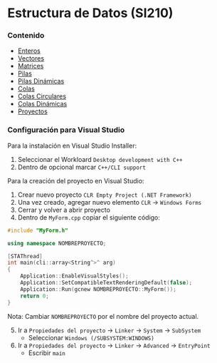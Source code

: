 # Estructura de Datos (SI210)

### Contenido
- [Enteros](https://github.com/JoseAndresHV-UPSA/estructura-datos-si210/tree/master/ENTEROS)
- [Vectores](https://github.com/JoseAndresHV-UPSA/estructura-datos-si210/tree/master/VECTORES)
- [Matrices](https://github.com/JoseAndresHV-UPSA/estructura-datos-si210/tree/master/MATRICES)
- [Pilas](https://github.com/JoseAndresHV-UPSA/estructura-datos-si210/tree/master/PILAS)
- [Pilas Dinámicas](https://github.com/JoseAndresHV-UPSA/estructura-datos-si210/tree/master/PILAS_DINAMICAS)
- [Colas](https://github.com/JoseAndresHV-UPSA/estructura-datos-si210/tree/master/COLAS)
- [Colas Circulares](https://github.com/JoseAndresHV-UPSA/estructura-datos-si210/tree/master/COLAS_CIRCULARES)
- [Colas Dinámicas](https://github.com/JoseAndresHV-UPSA/estructura-datos-si210/tree/master/COLAS_DINAMICAS)
- [Proyectos](https://github.com/JoseAndresHV-UPSA/estructura-datos-si210/tree/master/PROYECTOS)

### Configuración para Visual Studio
Para la instalación en Visual Studio Installer:
1. Seleccionar el Workloard `Desktop development with C++`
2. Dentro de opcional marcar `C++/CLI support`

Para la creación del proyecto en Visual Studio:
1. Crear nuevo proyecto `CLR Empty Project (.NET Framework)`
2. Una vez creado, agregar nuevo elemento `CLR` -> `Windows Forms`
3. Cerrar y volver a abrir proyecto
4. Dentro de `MyForm.cpp` copiar el siguiente código:
```cpp
#include "MyForm.h"

using namespace NOMBREPROYECTO;

[STAThread]
int main(cli::array<String^>^ arg)
{
	Application::EnableVisualStyles();
	Application::SetCompatibleTextRenderingDefault(false);
	Application::Run(gcnew NOMBREPROYECTO::MyForm());
	return 0;
}
```
Nota: Cambiar `NOMBREPROYECTO` por el nombre del proyecto actual.

5. Ir a `Propiedades del proyecto` -> `Linker` -> `System` -> `SubSystem`
   - Seleccionar `Windows (/SUBSYSTEM:WINDOWS)`
6. Ir a `Propiedades del proyecto` -> `Linker` -> `Advanced` -> `EntryPoint`
   - Escribir `main`

